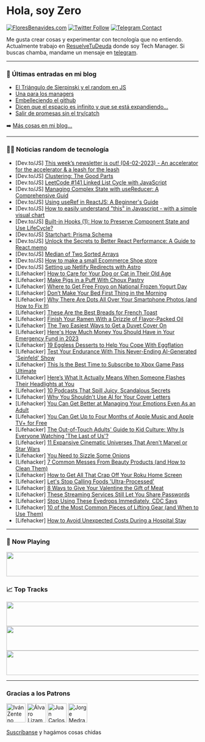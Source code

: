 # Hola, soy Zero

[![FloresBenavides.com](https://img.shields.io/website?down_message=oops&label=MiBlog&style=for-the-badge&up_message=online&url=https%3A%2F%2Ffloresbenavides.com)](https://floresbenavides.com) [![Twitter Follow](https://img.shields.io/twitter/follow/ZeroDragon?color=%231DA1F2&label=Follow&logo=twitter&logoColor=ffffff&style=for-the-badge)](https://twitter.com/zerodragon) [![Telegram Contact](https://img.shields.io/badge/escr%C3%ADbeme-ZeroDragon-%2326A5E4?style=for-the-badge&logo=telegram)](https://t.me/zerodragon)

Me gusta crear cosas y experimentar con tecnología que no entiendo.
Actualmente trabajo en [ResuelveTuDeuda](http://github.com/resuelve) donde soy Tech Manager.
Si buscas chamba, mandame un mensaje en [telegram](https://t.me/zerodragon).

---

### 📕 Últimas entradas en mi blog
<!-- BLOG-POST-LIST:START -->
- [El Triángulo de Sierpinski y el random en JS](https://floresbenavides.com/el-triangulo-de-sierpinski-y-el-random-en-js/)
- [Una para los managers](https://floresbenavides.com/una-para-los-managers/)
- [Embelleciendo el github](https://floresbenavides.com/embelleciendo-el-github/)
- [Dicen que el espacio es infinito y que se está expandiendo…](https://floresbenavides.com/dicen-que-el-espacio-es-infinito-y-que-se-esta-expandiendo/)
- [Salir de promesas sin el try/catch](https://floresbenavides.com/salir-de-promesas-sin-el-try-catch/)
<!-- BLOG-POST-LIST:END -->

➡️ [Más cosas en mi blog...](https://floresbenavides.com)

---

### 👨‍💻 Noticias random de tecnología
<!-- TECH-POSTS:START -->
- [Dev.to/JS] [This week’s newsletter is out! &lpar;04-02-2023&rpar; - An accelerator for the accelerator &amp; a leash for the leash](https://dev.to/mjgs/this-weeks-newsletter-is-out-04-02-2023-an-accelerator-for-the-accelerator-a-leash-for-the-leash-4928)
- [Dev.to/JS] [Clustering: The Good Parts](https://dev.to/arinze19/clustering-the-good-parts-13g5)
- [Dev.to/JS] [LeetCode #141 Linked List Cycle with JavaScript](https://dev.to/masakifukunishi/leetcode-141-linked-list-cycle-with-javascript-1dc5)
- [Dev.to/JS] [Managing Complex State with useReducer: A Comprehensive Guid](https://dev.to/knitesh/managing-complex-state-with-usereducer-a-comprehensive-guid-19fn)
- [Dev.to/JS] [Using useRef in ReactJS: A Beginner&#39;s Guide](https://dev.to/knitesh/using-useref-in-reactjs-a-beginners-guide-2ne8)
- [Dev.to/JS] [How to easily understand &quot;this&quot; in Javascript - with a simple visual chart](https://dev.to/nirjan_dev/how-to-easily-understand-this-in-javascript-with-a-simple-visual-chart-h9d)
- [Dev.to/JS] [Built-in Hooks &lpar;1&rpar;: How to Preserve Component State and Use LifeCycle?](https://dev.to/yukooshima/built-in-hooks-1-how-to-preserve-component-state-and-use-lifecycle-2hch)
- [Dev.to/JS] [Startchart: Prisma Schema](https://dev.to/cychu42/startchart-prisma-schema-4i6d)
- [Dev.to/JS] [Unlock the Secrets to Better React Performance: A Guide to React.memo](https://dev.to/aaron_janes/unlock-the-secrets-to-better-react-performance-a-guide-to-reactmemo-mee)
- [Dev.to/JS] [Median of Two Sorted Arrays](https://dev.to/robin3317/median-of-two-sorted-arrays-11lf)
- [Dev.to/JS] [How to make a small Ecommerce Shoe store](https://dev.to/lensco825/how-to-make-a-small-ecommerce-shoe-store-48m8)
- [Dev.to/JS] [Setting up Netlify Redirects with Astro](https://dev.to/cassidoo/setting-up-netlify-redirects-with-astro-426g)
- [Lifehacker] [How to Care for Your Dog or Cat in Their Old Age](https://lifehacker.com/how-to-care-for-your-dog-or-cat-in-their-old-age-1850072347)
- [Lifehacker] [Make Pigs in a Puff With Choux Pastry](https://lifehacker.com/make-pigs-in-a-puff-with-choux-pastry-1850072140)
- [Lifehacker] [Where to Get Free Froyo on National Frozen Yogurt Day](https://lifehacker.com/where-to-get-free-froyo-on-national-frozen-yogurt-day-1850072058)
- [Lifehacker] [Don’t Make Your Bed First Thing in the Morning](https://lifehacker.com/don-t-make-your-bed-first-thing-in-the-morning-1850072218)
- [Lifehacker] [Why There Are Dots All Over Your Smartphone Photos &lpar;and How to Fix It&rpar;](https://lifehacker.com/why-there-are-dots-all-over-your-smartphone-photos-and-1850072094)
- [Lifehacker] [These Are the Best Breads for French Toast](https://lifehacker.com/these-are-the-best-breads-for-french-toast-1850072130)
- [Lifehacker] [Finish Your Ramen With a Drizzle of Flavor-Packed Oil](https://lifehacker.com/finish-your-ramen-with-a-drizzle-of-flavor-packed-oil-1850071841)
- [Lifehacker] [The Two Easiest Ways to Get a Duvet Cover On](https://lifehacker.com/the-two-easiest-ways-to-get-a-duvet-cover-on-1850071716)
- [Lifehacker] [Here&#39;s How Much Money You Should Have in Your Emergency Fund in 2023](https://lifehacker.com/heres-how-much-money-you-should-have-in-your-emergency-1850070761)
- [Lifehacker] [19 Eggless Desserts to Help You Cope With Eggflation](https://lifehacker.com/19-eggless-desserts-to-help-you-cope-with-eggflation-1850071224)
- [Lifehacker] [Test Your Endurance With This Never-Ending AI-Generated &#39;Seinfeld&#39; Show](https://lifehacker.com/test-your-endurance-with-this-never-ending-ai-generated-1850070188)
- [Lifehacker] [This Is the Best Time to Subscribe to Xbox Game Pass Ultimate](https://lifehacker.com/this-is-the-best-time-to-subscribe-to-xbox-game-pass-ul-1850070633)
- [Lifehacker] [Here’s What It Actually Means When Someone Flashes Their Headlights at You](https://lifehacker.com/here-s-what-it-actually-means-when-someone-flashes-thei-1850070282)
- [Lifehacker] [10 Podcasts That Spill Juicy, Scandalous Secrets](https://lifehacker.com/10-podcasts-that-spill-juicy-scandalous-secrets-1850045092)
- [Lifehacker] [Why You Shouldn&#39;t Use AI for Your Cover Letters](https://lifehacker.com/why-you-shouldnt-use-ai-for-your-cover-letters-1850067441)
- [Lifehacker] [You Can Get Better at Managing Your Emotions Even As an Adult](https://lifehacker.com/you-can-get-better-at-managing-your-emotions-even-as-an-1850056683)
- [Lifehacker] [You Can Get Up to Four Months of Apple Music and Apple TV+ for Free](https://lifehacker.com/you-can-get-up-to-four-months-of-apple-music-and-apple-1850069330)
- [Lifehacker] [The Out-of-Touch Adults&#39; Guide to Kid Culture: Why Is Everyone Watching &#39;The Last of Us&#39;?](https://lifehacker.com/why-is-everyone-watching-the-last-of-us-the-out-of-tou-1850068835)
- [Lifehacker] [11 Expansive Cinematic Universes That Aren&#39;t Marvel or Star Wars](https://lifehacker.com/11-expansive-cinematic-universes-that-arent-marvel-or-s-1850060990)
- [Lifehacker] [You Need to Sizzle Some Onions](https://lifehacker.com/you-need-to-sizzle-some-onions-1850068583)
- [Lifehacker] [7 Common Messes From Beauty Products &lpar;and How to Clean Them&rpar;](https://lifehacker.com/7-common-messes-from-beauty-products-and-how-to-clean-1850067292)
- [Lifehacker] [How to Get All That Crap Off Your Roku Home Screen](https://lifehacker.com/how-to-get-all-that-shit-off-your-roku-home-screen-1850067237)
- [Lifehacker] [Let&#39;s Stop Calling Foods &#39;Ultra-Processed&#39;](https://lifehacker.com/lets-stop-calling-foods-ultra-processed-1850067013)
- [Lifehacker] [8 Ways to Give Your Valentine the Gift of Meat](https://lifehacker.com/8-ways-to-give-your-valentine-the-gift-of-meat-1850066252)
- [Lifehacker] [These Streaming Services Still Let You Share Passwords](https://lifehacker.com/these-streaming-services-still-let-you-share-passwords-1850065273)
- [Lifehacker] [Stop Using These Eyedrops Immediately, CDC Says](https://lifehacker.com/stop-using-these-eyedrops-immediately-cdc-says-1850066025)
- [Lifehacker] [10 of the Most Common Pieces of Lifting Gear &lpar;and When to Use Them&rpar;](https://lifehacker.com/10-of-the-most-common-pieces-of-lifting-gear-and-when-1850065827)
- [Lifehacker] [How to Avoid Unexpected Costs During a Hospital Stay](https://lifehacker.com/how-to-avoid-unexpected-costs-during-a-hospital-stay-1850065392)<!-- TECH-POSTS:END -->

---

### 🎵 Now Playing
<a href="https://spotify-now-playing-dun.vercel.app/now-playing?open"><img src="https://spotify-now-playing-dun.vercel.app/now-playing" width="540" height="64"></a>

### 📈 Top Tracks
<a href="https://spotify-now-playing-dun.vercel.app/top-tracks?i=1&open"><img src="https://spotify-now-playing-dun.vercel.app/top-tracks?i=1" width="540" height="64"></a>
<a href="https://spotify-now-playing-dun.vercel.app/top-tracks?i=2&open"><img src="https://spotify-now-playing-dun.vercel.app/top-tracks?i=2" width="540" height="64"></a>
<a href="https://spotify-now-playing-dun.vercel.app/top-tracks?i=3&open"><img src="https://spotify-now-playing-dun.vercel.app/top-tracks?i=3" width="540" height="64"></a>

---

### Gracias a los Patrons
[<img src="https://avatars.githubusercontent.com/u/243380?v=4" alt="Iván Zenteno" width="50px">](https://github.com/k001) [<img src="https://avatars.githubusercontent.com/u/19955639?v=4" alt="Álvaro Lizama" width="50px">](https://github.com/alvarolizama) [<img src="https://avatars.githubusercontent.com/u/2718753?v=4" alt="Juan Carlos Ruiz" width="50px">](https://github.com/JuanCrg90) [<img src="https://avatars.githubusercontent.com/u/37025?v=4" alt="Jorge Medrano" width="50px">](https://github.com/h1pp1e) 

[Suscríbanse](https://www.patreon.com/zerodragon) y hagámos cosas chidas
